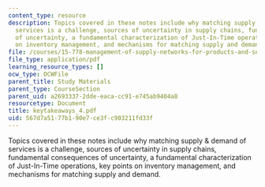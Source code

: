 ```yaml
---
content_type: resource
description: Topics covered in these notes include why matching supply & demand of
  services is a challenge, sources of uncertainty in supply chains, fundamental consequences
  of uncertainty, a fundamental characterization of Just-In-Time operations, key points
  on inventory management, and mechanisms for matching supply and demand.
file: /courses/15-778-management-of-supply-networks-for-products-and-services-summer-2004/567d7a5177b190e7ce3fc903211fd33f_keytakeaways_4.pdf
file_type: application/pdf
learning_resource_types: []
ocw_type: OCWFile
parent_title: Study Materials
parent_type: CourseSection
parent_uid: a2693337-2dde-eaca-cc91-e745ab9404a8
resourcetype: Document
title: keytakeaways_4.pdf
uid: 567d7a51-77b1-90e7-ce3f-c903211fd33f
---
```

Topics covered in these notes include why matching supply & demand of services is a challenge, sources of uncertainty in supply chains, fundamental consequences of uncertainty, a fundamental characterization of Just-In-Time operations, key points on inventory management, and mechanisms for matching supply and demand.

